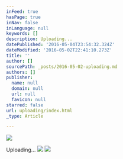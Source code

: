 ```yaml
---
inFeed: true
hasPage: true
inNav: false
inLanguage: null
keywords: []
description: Uploading...
datePublished: '2016-05-04T23:54:32.324Z'
dateModified: '2016-05-02T22:41:10.273Z'
title: ''
author: []
sourcePath: _posts/2016-05-02-uploading.md
authors: []
publisher:
  name: null
  domain: null
  url: null
  favicon: null
starred: false
url: uploading/index.html
_type: Article

---
```

![](https://the-grid-user-content.s3-us-west-2.amazonaws.com/55c9a75d-76cd-4b43-8374-a6bef44fc9f2.gif)

Uploading...
![](https://the-grid-user-content.s3-us-west-2.amazonaws.com/64822bd5-4aad-4394-8940-8a881f3bb8fc.gif)
![](https://the-grid-user-content.s3-us-west-2.amazonaws.com/c3456b78-e882-41af-aad5-be8007cea7df.gif)